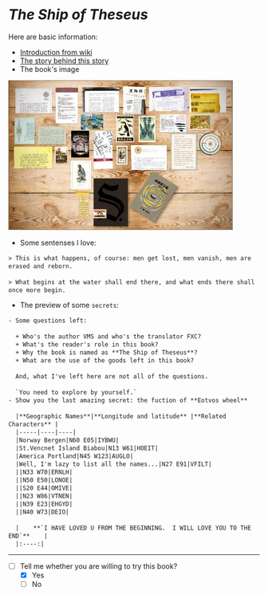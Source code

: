# *The Ship of Theseus*
Here are basic information:
*    [Introduction from wiki](https://en.wikipedia.org/wiki/S._(Dorst_novel))
*    [The story behind this story](https://en.wikipedia.org/wiki/Ship_of_Theseus)
*    The book's image 

  ![s](s.jpg)

*    Some sentenses I love:
   
    > This is what happens, of course: men get lost, men vanish, men are erased and reborn.
    
    > What begins at the water shall end there, and what ends there shall once more begin.
*    The preview of some `secrets`:
     
    - Some questions left:
    
      + Who's the author VMS and who's the translator FXC?
      + What's the reader's role in this book?
      + Why the book is named as **The Ship of Theseus**?
      + What are the use of the goods left in this book?
    
      And, what I've left here are not all of the questions.
    
      `You need to explore by yourself.`
    - Show you the last amazing secret: the fuction of **Eotvos wheel**
       
      |**Geographic Names**|**Longitude and latitude** |**Related Characters** |
      |-----|----|----|
      |Norway Bergen|N60 E05|IYBWU|
      |St.Vencnet Island Biabou|N13 W61|HOEIT|
      |America Portland|N45 W123|AUGLO|
      |Well, I'm lazy to list all the names...|N27 E91|VFILT|
      ||N33 W70|ERNLH|
      ||N50 E50|LONOE|
      ||S20 E44|OMIVE|
      ||N23 W86|VTNEN|
      ||N39 E23|EHGYD|
      ||N40 W73|DEIO|
      
      |    **`I HAVE LOVED U FROM THE BEGINNING.  I WILL LOVE YOU TO THE END`**    |
      |:----:|
* * *


- [ ] Tell me whether you are willing to try this book?
  - [x] Yes
  - [ ] No
